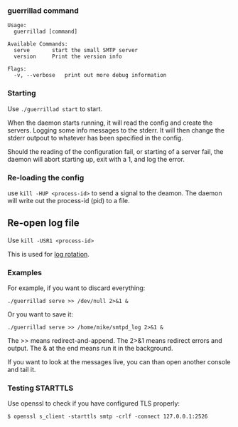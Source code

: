 
### guerrillad command

```
Usage:
  guerrillad [command]

Available Commands:
  serve       start the small SMTP server
  version     Print the version info

Flags:
  -v, --verbose   print out more debug information
```

### Starting

Use `./guerrillad start` to start.

When the daemon starts running, it will read the config and create the servers.
Logging some info messages to the stderr. It will then change the stderr outpout
to whatever has been specified in the config. 

Should the reading of the configuration fail, or starting of a server fail,
the daemon will abort starting up, exit with a 1, and log the error.

### Re-loading the config

use `kill -HUP <process-id>` to send a signal to the deamon. The daemon will
write out the process-id (pid) to a file.

## Re-open log file

Use `kill -USR1 <process-id>`

This is used for [log rotation](https://github.com/phires/go-guerrilla/wiki/Automatic-log-file-management-with-logrotate).

### Examples 

For example, if you want to discard everything:

`./guerrillad serve >> /dev/null 2>&1 &`

Or you want to save it:

`./guerrillad serve >> /home/mike/smtpd_log 2>&1 &`

The >> means redirect-and-append.
The 2>&1 means redirect errors and output.
The & at the end means run it in the background. 

If you want to look at the messages live, you can than open another console and tail it.

### Testing STARTTLS

Use openssl to check if you have configured TLS properly:

    $ openssl s_client -starttls smtp -crlf -connect 127.0.0.1:2526
